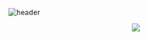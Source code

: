 ![header](https://capsule-render.vercel.app/api?type=soft&color=ffffff&text=Hi,%20this%20is%20YONGJUN.&fontColor=414141&animation=twinkling)

<div style="text-align: center;">
    <a href="https://hits.seeyoufarm.com">
      <img 
        src="https://hits.seeyoufarm.com/api/count/incr/badge.svg?url=https%3A%2F%2Fgithub.com%2Fdltlaos11%2Fhit-counter&count_bg=%23555555&title_bg=%23555555&icon=awesomelists.svg&icon_color=%23FF0077&title=F5&edge_flat=false"/>
    </a>
</div>
